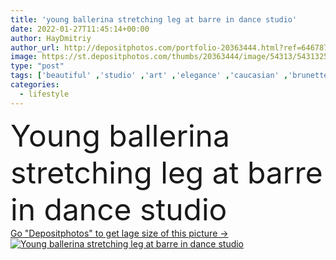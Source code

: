 ```yaml
---
title: 'young ballerina stretching leg at barre in dance studio'
date: 2022-01-27T11:45:14+00:00
author: HayDmitriy
author_url: http://depositphotos.com/portfolio-20363444.html?ref=64678756
image: https://st.depositphotos.com/thumbs/20363444/image/54313/543132502/api_thumb_450.jpg?forcejpeg=true
type: "post"
tags: ['beautiful' ,'studio' ,'art' ,'elegance' ,'caucasian' ,'brunette' ,'classical' ,'woman' ,'professional' ,'lifestyle' ,'indoors' ,'dance' ,'repetition' ,'attractive' ,'ballet' ,'training' ,'costume' ,'slim' ,'graceful' ,'flexibility' ,'Choreography' ,'practicing' ,'rehearsal' ,'rehearse' ,'barre' ,'tutu' ,'choreographic' ,'copy space' ,'one person' ,'stretching leg' ,'dancing hall' ]
categories: 
  - lifestyle
---
```

<div aling="center">
            <font size="60"> Young ballerina stretching leg at barre in dance studio</font>   
</div>
<div>
    <a href='https://depositphotos.com/543132502/stock-photo-young-ballerina-stretching-leg-barre.html?ref=64678756' target=_blank > Go "Depositphotos" to get lage size of this picture ->
        <img href='https://depositphotos.com/543132502/stock-photo-young-ballerina-stretching-leg-barre.html?ref=64678756' src='https://st.depositphotos.com/20363444/54313/i/950/depositphotos_543132502-stock-photo-young-ballerina-stretching-leg-barre.jpg?forcejpeg=true' alt='Young ballerina stretching leg at barre in dance studio' >
    </a>
</div>
